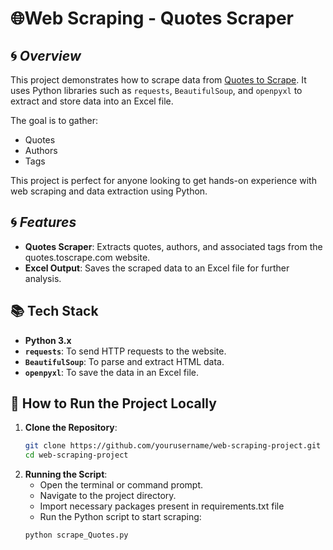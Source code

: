 # 🌐Web Scraping - Quotes Scraper

## 🌀 ***Overview*** 
This project demonstrates how to scrape data from [Quotes to Scrape](http://quotes.toscrape.com). It uses Python libraries such as `requests`, `BeautifulSoup`, and `openpyxl` to extract and store data into an Excel file.

The goal is to gather:
- Quotes
- Authors
- Tags

This project is perfect for anyone looking to get hands-on experience with web scraping and data extraction using Python.

## 🌀 ***Features***
- **Quotes Scraper**: Extracts quotes, authors, and associated tags from the quotes.toscrape.com website.
- **Excel Output**: Saves the scraped data to an Excel file for further analysis.

## 📚 Tech Stack
- **Python 3.x**
- **`requests`**: To send HTTP requests to the website.
- **`BeautifulSoup`**: To parse and extract HTML data.
- **`openpyxl`**: To save the data in an Excel file.

## 🚀 How to Run the Project Locally

1. **Clone the Repository**:
   ```bash
   git clone https://github.com/yourusername/web-scraping-project.git
   cd web-scraping-project
   ```
2. **Running the Script**:
   - Open the terminal or command prompt.
   - Navigate to the project directory.
   - Import necessary packages present in requirements.txt file
   - Run the Python script to start scraping:
   ```bash
   python scrape_Quotes.py
   ```
